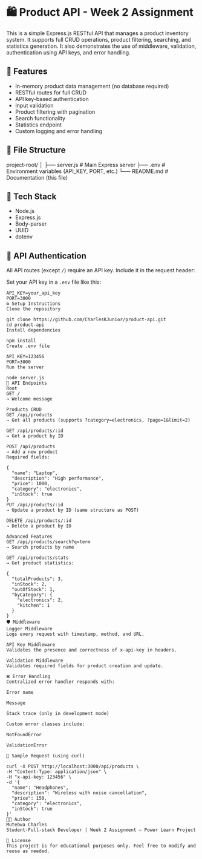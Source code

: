 # 🛍️ Product API - Week 2 Assignment

This is a simple Express.js RESTful API that manages a product inventory system. It supports full CRUD operations, product filtering, searching, and statistics generation. It also demonstrates the use of middleware, validation, authentication using API keys, and error handling.

## 🚀 Features

- In-memory product data management (no database required)
- RESTful routes for full CRUD
- API key-based authentication
- Input validation
- Product filtering with pagination
- Search functionality
- Statistics endpoint
- Custom logging and error handling

## 📁 File Structure

project-root/
│
├── server.js # Main Express server
├── .env # Environment variables (API_KEY, PORT, etc.)
└── README.md # Documentation (this file)



## 🧪 Tech Stack

- Node.js
- Express.js
- Body-parser
- UUID
- dotenv

## 🔑 API Authentication

All API routes (except `/`) require an API key. Include it in the request header:


Set your API key in a `.env` file like this:

```env
API_KEY=your_api_key
PORT=3000
⚙️ Setup Instructions
Clone the repository

git clone https://github.com/CharlesKJunior/product-api.git
cd product-api
Install dependencies

npm install
Create .env file

API_KEY=123456
PORT=3000
Run the server

node server.js
📡 API Endpoints
Root
GET /
→ Welcome message

Products CRUD
GET /api/products
→ Get all products (supports ?category=electronics, ?page=1&limit=2)

GET /api/products/:id
→ Get a product by ID

POST /api/products
→ Add a new product
Required fields:

{
  "name": "Laptop",
  "description": "High performance",
  "price": 1000,
  "category": "electronics",
  "inStock": true
}
PUT /api/products/:id
→ Update a product by ID (same structure as POST)

DELETE /api/products/:id
→ Delete a product by ID

Advanced Features
GET /api/products/search?q=term
→ Search products by name

GET /api/products/stats
→ Get product statistics:

{
  "totalProducts": 3,
  "inStock": 2,
  "outOfStock": 1,
  "byCategory": {
    "electronics": 2,
    "kitchen": 1
  }
}
🛡️ Middleware
Logger Middleware
Logs every request with timestamp, method, and URL.

API Key Middleware
Validates the presence and correctness of x-api-key in headers.

Validation Middleware
Validates required fields for product creation and update.

❌ Error Handling
Centralized error handler responds with:

Error name

Message

Stack trace (only in development mode)

Custom error classes include:

NotFoundError

ValidationError

📓 Sample Request (using curl)

curl -X POST http://localhost:3000/api/products \
-H "Content-Type: application/json" \
-H "x-api-key: 123456" \
-d '{
  "name": "Headphones",
  "description": "Wireless with noise cancellation",
  "price": 150,
  "category": "electronics",
  "inStock": true
}'
🧑‍💻 Author
Mutebwa Charles
Student-Full-stack Developer | Week 2 Assignment — Power Learn Project

📃 License
This project is for educational purposes only. Feel free to modify and reuse as needed.